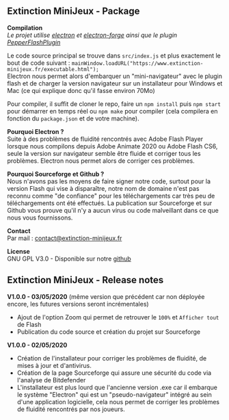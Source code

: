 ## Extinction MiniJeux - Package

**Compilation**  
*Le projet utilise [electron](https://www.electronjs.org/) et [electron-forge](https://www.electronforge.io/) ainsi que le plugin [PepperFlashPlugin](https://www.electronjs.org/docs/tutorial/using-pepper-flash-plugin)*   

Le code source principal se trouve dans `src/index.js` et plus exactement le bout de code suivant : `mainWindow.loadURL("https://www.extinction-minijeux.fr/executable.html");`  
Electron nous permet alors d'embarquer un "mini-navigateur" avec le plugin flash et de charger la version navigateur sur un installateur pour Windows et Mac (ce qui explique donc qu'il fasse environ 70Mo)

Pour compiler, il suffit de cloner le repo, faire un `npm install` puis `npm start` pour démarrer en temps réel ou `npm make` pour compiler (cela compilera en fonction du `package.json` et de votre machine).

**Pourquoi Electron ?**  
Suite à des problèmes de fluidité rencontrés avec Adobe Flash Player lorsque nous compilons depuis Adobe Animate 2020 ou Adobe Flash CS6, seule la version sur navigateur semble être fluide et corriger tous les problèmes. Electron nous permet alors de corriger ces problèmes.

**Pourquoi Sourceforge et Github ?**  
Nous n'avons pas les moyens de faire signer notre code, surtout pour la version Flash qui vise à disparaître, notre nom de domaine n'est pas reconnu comme "de confiance" pour les téléchargements car très peu de téléchargements ont été effectués. La publication sur Sourceforge et sur Github vous prouve qu'il n'y a aucun virus ou code malveillant dans ce que nous vous fournissons.

**Contact**  
Par mail : contact@extinction-minijeux.fr

**License**  
GNU GPL V3.0 - Disponible sur notre [github](https://github.com/extinction-minijeux/extinction-package/blob/master/LICENSE)

## Extinction MiniJeux - Release notes
**V1.0.0 - 03/05/2020** (même version que précédent car non déployée encore, les futures versions seront incrémentales)  
- Ajout de l'option Zoom qui permet de retrouver le `100%` et `Afficher tout` de Flash
- Publication du code source et création du projet sur Sourceforge

**V1.0.0 - 02/05/2020**  
- Création de l'installateur pour corriger les problèmes de fluidité, de mises à jour et d'antivirus.  
- Création de la page Sourceforge qui assure une sécurité du code via l'analyse de Bitdefender  
- L'installateur est plus lourd que l'ancienne version .exe car il embarque le système "Electron" qui est un "pseudo-navigateur" intégré au sein d'une application logicielle, cela nous permet de corriger les problèmes de fluidité rencontrés par nos joueurs.
